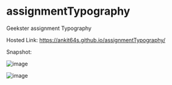 # assignmentTypography
Geekster assignment Typography


Hosted Link:  https://ankit64s.github.io/assignmentTypography/
 

Snapshot:

![image](https://github.com/Ankit64s/assignmentTypography/assets/44794402/ee4b78b6-01b4-4bb4-bc65-4eb5760f9c35)

![image](https://github.com/Ankit64s/assignmentTypography/assets/44794402/8614c97c-9c78-4d60-8784-df151c153789)



